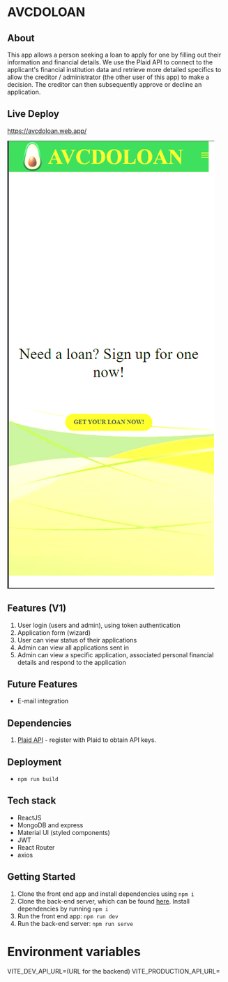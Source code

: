 # AVCDOLOAN
## About
This app allows a person seeking a loan to apply for one by filling out their information and financial details. We use the Plaid API to connect to the applicant's financial institution data and retrieve more detailed specifics to allow the creditor / administrator (the other user of this app) to make a decision. The creditor can then subsequently approve or decline an application.

## Live Deploy
<https://avcdoloan.web.app/>

![Image](https://github.com/chingu-voyages/v42-bears-team-34/blob/916659bd00e1c9bd9be89e3a74ef526a18eec729/screenshots/home.png)
## Features (V1)
1. User login (users and admin), using token authentication
2. Application form (wizard)
3. User can view status of their applications
4. Admin can view all applications sent in
5. Admin can view a specific application, associated personal financial details and respond to the application

## Future Features
- E-mail integration
## Dependencies
1. [Plaid API](https://plaid.com/) - register with Plaid to obtain API keys.

## Deployment
- `npm run build`
## Tech stack
- ReactJS
- MongoDB and express
- Material UI (styled components)
- JWT
- React Router
- axios

## Getting Started
1. Clone the front end app and install dependencies using `npm i`
2. Clone the back-end server, which can be found [here](https://github.com/chingu-voyages/v42-bears-team-34be). Install dependencies by running `npm i`
3. Run the front end app: `npm run dev`
4. Run the back-end server: `npm run serve`

# Environment variables
VITE_DEV_API_URL=(URL for the backend)
VITE_PRODUCTION_API_URL=
